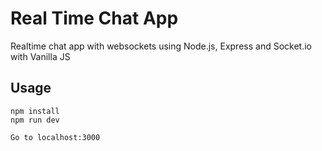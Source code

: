 # Real Time Chat App
Realtime chat app with websockets using Node.js, Express and Socket.io with Vanilla JS 

## Usage
```
npm install
npm run dev

Go to localhost:3000
```

